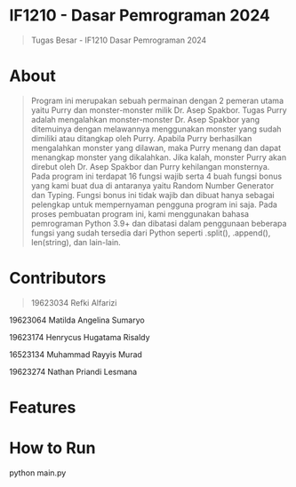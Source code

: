 # IF1210 - Dasar Pemrograman 2024
> Tugas Besar - IF1210 Dasar Pemrograman 2024

# About
> Program ini merupakan sebuah permainan dengan 2 pemeran utama yaitu Purry dan monster-monster milik Dr. Asep Spakbor. Tugas Purry adalah mengalahkan monster-monster Dr. Asep Spakbor yang ditemuinya dengan melawannya menggunakan monster yang sudah dimiliki atau ditangkap oleh Purry. Apabila Purry berhasilkan mengalahkan monster yang dilawan, maka Purry menang dan dapat menangkap monster yang dikalahkan. Jika kalah, monster Purry akan direbut oleh Dr. Asep Spakbor dan Purry kehilangan monsternya.
	Pada program ini terdapat 16 fungsi wajib serta 4 buah fungsi bonus yang kami buat dua di antaranya yaitu Random Number Generator dan Typing. Fungsi bonus ini tidak wajib dan dibuat hanya sebagai pelengkap untuk mempernyaman pengguna program ini saja. Pada proses pembuatan program ini, kami menggunakan bahasa pemrograman Python 3.9+ dan dibatasi dalam penggunaan beberapa fungsi yang sudah tersedia dari Python seperti .split(), .append(), len(string), dan lain-lain.

# Contributors
>19623034	Refki Alfarizi

19623064	Matilda Angelina Sumaryo

19623174	Henrycus Hugatama Risaldy

16523134	Muhammad Rayyis Murad

19623274	Nathan Priandi Lesmana
# Features

# How to Run
python main.py

